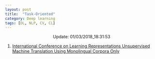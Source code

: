 ```yaml
---
layout: post
title:  "Task-Oriented"
category: Deep learning
tags: [DL, NLP, CV, CL]
---
```






<center> Update: 01/03/2018_18:31:53</center>

  	
1. [ International Conference on Learning Representations Unsupervised Machine Translation Using Monolingual Corpora Only](https://rawgit.com/elbayadm/PaperNotes/master/notes/task_oriented/2018-Unsupervised-Machine-Translation-Using-Monolingual-Corpora-Only.html)
